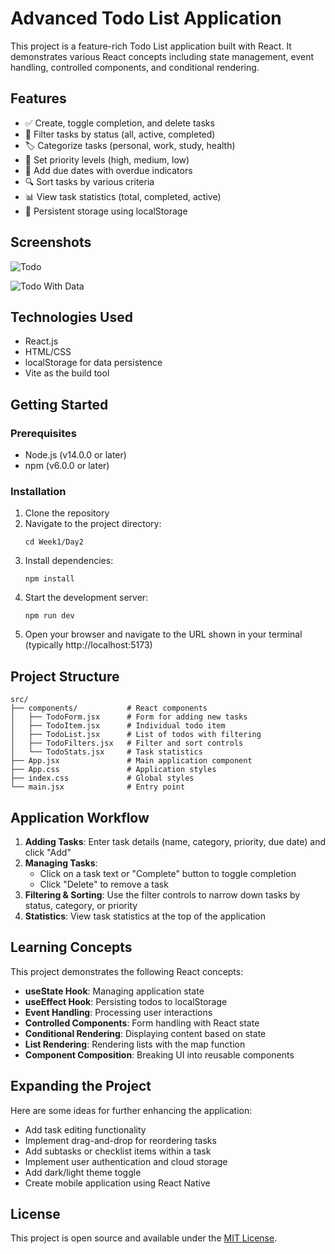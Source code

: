 # Advanced Todo List Application

This project is a feature-rich Todo List application built with React. It demonstrates various React concepts including state management, event handling, controlled components, and conditional rendering.

## Features

- ✅ Create, toggle completion, and delete tasks
- 🔄 Filter tasks by status (all, active, completed)
- 🏷️ Categorize tasks (personal, work, study, health)
- 🚨 Set priority levels (high, medium, low)
- 📅 Add due dates with overdue indicators
- 🔍 Sort tasks by various criteria
- 📊 View task statistics (total, completed, active)
- 💾 Persistent storage using localStorage

## Screenshots

![Todo](https://github.com/user-attachments/assets/dfe63724-854d-47ec-a3db-ad4945630f25)

![Todo With Data](https://github.com/user-attachments/assets/725c34a9-13d1-4670-8d9f-b595ab5d4ed3)


## Technologies Used

- React.js
- HTML/CSS
- localStorage for data persistence
- Vite as the build tool

## Getting Started

### Prerequisites

- Node.js (v14.0.0 or later)
- npm (v6.0.0 or later)

### Installation

1. Clone the repository
2. Navigate to the project directory:
   ```
   cd Week1/Day2
   ```
3. Install dependencies:
   ```
   npm install
   ```
4. Start the development server:
   ```
   npm run dev
   ```
5. Open your browser and navigate to the URL shown in your terminal (typically http://localhost:5173)

## Project Structure

```
src/
├── components/           # React components
│   ├── TodoForm.jsx      # Form for adding new tasks
│   ├── TodoItem.jsx      # Individual todo item
│   ├── TodoList.jsx      # List of todos with filtering
│   ├── TodoFilters.jsx   # Filter and sort controls
│   └── TodoStats.jsx     # Task statistics
├── App.jsx               # Main application component
├── App.css               # Application styles
├── index.css             # Global styles
└── main.jsx              # Entry point
```

## Application Workflow

1. **Adding Tasks**: Enter task details (name, category, priority, due date) and click "Add"
2. **Managing Tasks**: 
   - Click on a task text or "Complete" button to toggle completion
   - Click "Delete" to remove a task
3. **Filtering & Sorting**: Use the filter controls to narrow down tasks by status, category, or priority
4. **Statistics**: View task statistics at the top of the application 

## Learning Concepts

This project demonstrates the following React concepts:

- **useState Hook**: Managing application state
- **useEffect Hook**: Persisting todos to localStorage
- **Event Handling**: Processing user interactions
- **Controlled Components**: Form handling with React state
- **Conditional Rendering**: Displaying content based on state
- **List Rendering**: Rendering lists with the map function
- **Component Composition**: Breaking UI into reusable components

## Expanding the Project

Here are some ideas for further enhancing the application:

- Add task editing functionality
- Implement drag-and-drop for reordering tasks
- Add subtasks or checklist items within a task
- Implement user authentication and cloud storage
- Add dark/light theme toggle
- Create mobile application using React Native

## License

This project is open source and available under the [MIT License](https://opensource.org/licenses/MIT).
